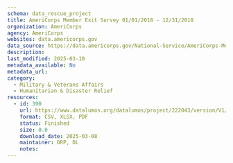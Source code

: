 ```yaml
---
schema: data_rescue_project 
title: AmeriCorps Member Exit Survey 01/01/2018 - 12/31/2018
organization: AmeriCorps
agency: AmeriCorps
websites: data.americorps.gov
data_source: https://data.americorps.gov/National-Service/AmeriCorps-Member-Exit-Survey-01-01-2018-12-31-201/a63n-jsfz
description: 
last_modified: 2025-03-10
metadata_available: No
metadata_url: 
category:
  - Military & Veterans Affairs 
  - Humanitarian & Disaster Relief 
resources:
  - id: 390
    url: https://www.datalumos.org/datalumos/project/222043/version/V1/view
    format: CSV, XLSX, PDF
    status: Finished
    size: 0.0
    download_date: 2025-03-08
    maintainer: DRP, DL
    notes: 
---
```

